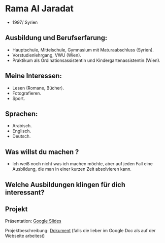 # Rama Al Jaradat

* 1997/ Syrien

## Ausbildung und Berufserfarung:

* Hauptschule, Mittelschule, Gymnasium mit Maturaabschluss (Syrien).
* Vorstudienlehrgang, VWU (Wien).
* Praktikum als Ordinationsassistentin und Kindergartenassistentin (Wien).

## Meine Interessen:

* Lesen (Romane, Bücher).
* Fotografieren.
* Sport.

## Sprachen:

* Arabisch.
* Englisch.
* Deutsch.

## Was willst du machen ?

* Ich weiß noch nicht was ich machen möchte, aber auf jeden Fall eine Ausbildung, die man in einer kurzen Zeit absolvieren kann.



## Welche Ausbildungen klingen für dich interessant?


## Projekt

Präsentation: [Google Slides](https://docs.google.com/presentation/d/1x0ovZjApyka8gZjER9sHzr6Buz1CZYFi3GLd1ba9dJM/edit?usp=sharing)

Projektbeschreibung: [Dokument](https://docs.google.com/document/d/1JoEYXcpxuOu7ktfzEbk6zz8jOyRHr09Bi6DwXNmZapY/edit?usp=sharing) (falls die lieber im Google Doc als auf der Webseite arbeitest)

